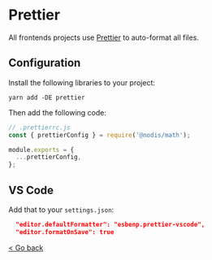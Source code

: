 # Prettier

All frontends projects use [Prettier](https://prettier.io/) to auto-format all files.

## Configuration

Install the following libraries to your project:

```
yarn add -DE prettier
```

Then add the following code:

```javascript
// .prettierrc.js
const { prettierConfig } = require('@nodis/math');

module.exports = {
  ...prettierConfig,
};
```

## VS Code

Add that to your `settings.json`:

```json
  "editor.defaultFormatter": "esbenp.prettier-vscode",
  "editor.formatOnSave": true
```

[< Go back](https://nodis-com-br.github.io/math/)
